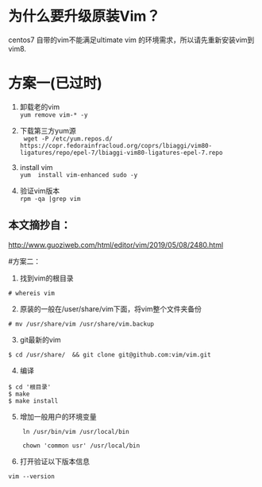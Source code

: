 # 为什么要升级原装Vim？  

centos7 自带的vim不能满足ultimate vim 的环境需求，所以请先重新安装vim到vim8.  

# 方案一(已过时)  

1. 卸载老的vim  
`yum remove vim-* -y`  

2. 下载第三方yum源  
`
wget -P /etc/yum.repos.d/  https://copr.fedorainfracloud.org/coprs/lbiaggi/vim80-ligatures/repo/epel-7/lbiaggi-vim80-ligatures-epel-7.repo`  

3. install vim  
`
yum  install vim-enhanced sudo -y
`  
4. 验证vim版本  
`
rpm -qa |grep vim
`  

## 本文摘抄自：    

http://www.guoziweb.com/html/editor/vim/2019/05/08/2480.html  

#方案二：


1. 找到vim的根目录  

```
# whereis vim  
```  
2. 原装的一般在/user/share/vim下面，将vim整个文件夹备份  
```
# mv /usr/share/vim /usr/share/vim.backup
```  
3. git最新的vim  

```
$ cd /usr/share/  && git clone git@github.com:vim/vim.git
```
4. 编译
```
$ cd '根目录'
$ make
$ make install  
```

5. 增加一般用户的环境变量  
```
    ln /usr/bin/vim /usr/local/bin

    chown 'common usr' /usr/local/bin
```
6. 打开验证以下版本信息  

```
vim --version
```
